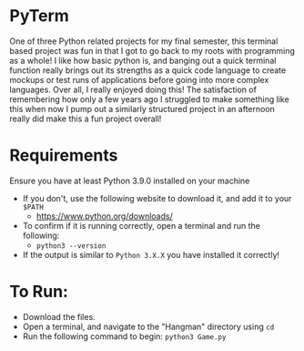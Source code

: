 # PyTerm
One of three Python related projects for my final semester, this terminal based project was fun in that I got to go back to my roots with programming as a whole! I like how basic python is, and banging out a quick terminal function really brings out its strengths as a quick code language to create mockups or test runs of applications before going into more complex languages. Over all, I really enjoyed doing this! The satisfaction of remembering how only a few years ago I struggled to make something like this when now I pump out a similarly structured project in an afternoon really did make this a fun project overall!

# Requirements
Ensure you have at least Python 3.9.0 installed on your machine
- If you don't, use the following website to download it, and add it to your `$PATH`
  - https://www.python.org/downloads/
- To confirm if it is running correctly, open a terminal and run the following:
  - `python3 --version`
- If the output is similar to `Python 3.X.X` you have installed it correctly!

# To Run:
- Download the files. 
- Open a terminal, and navigate to the "Hangman" directory using `cd`
- Run the following command to begin:
`python3 Game.py`
